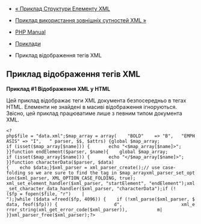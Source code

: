 - [« Приклад Структури Елементу XML](example.xml-structure.md)
- [Приклад використання зовнішніх сутностей XML »](example.xml-external-entity.md)

- [PHP Manual](index.md)
- [Приклади](xml.examples.md)
- Приклад відображення тегів XML

## Приклад відображення тегів XML

**Приклад #1 Відображення XML у HTML**

Цей приклад відображає теги XML документа безпосередньо в тегах HTML.
Елементи не знайдені в масиві відображення ігноруються. Звісно,
цей приклад працюватиме лише з певним типом документа XML.

` <?php$file = "data.xml";$map_array = array(    "BOLD"    => "B",   "EMPHASIS" => "I",   " parser, $$, $attrs) {global $map_array; if (isset($map_array[$name])) {       echo "<$map_array[$name]>"; }}function endElement($parser, $name){    global $map_array; if (isset($map_array[$name])) {       echo "</$map_array[$name]>"; }}function characterData($parser, $data){    echo $data;}$xml_parser = xml_parser_create();// use case-folding so we are sure to find the tag in $map_arrayxml_parser_set_option($xml_parser, XML_OPTION_CASE_FOLDING, true); xml_set_element_handler($xml_parser, "startElement", "endElement");xml_set_character_data_handler($xml_parser, "characterData");if (!($fp = fopen($file, "r")    | ");}while ($data =freed($fp, 4096)) {    if (!xml_parse($xml_parser, $data, feof($fp))) {                     d",                      xml_error_string(xml_get_error_code($xml_parser)),           m| }}xml_parser_free($xml_parser);?> `

